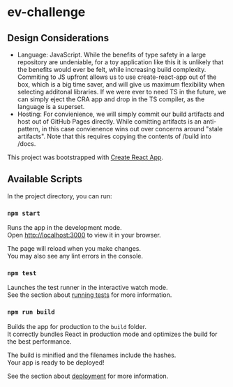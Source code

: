 # ev-challenge

## Design Considerations

- Language: JavaScript. While the benefits of type safety in a large repository are undeniable, for a toy application like this it is unlikely that the benefits would ever be felt, while increasing build complexity. Commiting to JS upfront allows us to use create-react-app out of the box, which is a big time saver, and will give us maximum flexibility when selecting additonal libraries. If we were ever to need TS in the future, we can simply eject the CRA app and drop in the TS compiler, as the language is a superset.
- Hosting: For convienience, we will simply commit our build artifacts and host out of GitHub Pages directly. While comitting artifacts is an anti-pattern, in this case convienence wins out over concerns around "stale artifacts". Note that this requires copying the contents of /build into /docs.

This project was bootstrapped with [Create React App](https://github.com/facebook/create-react-app).

## Available Scripts

In the project directory, you can run:

### `npm start`

Runs the app in the development mode.\
Open [http://localhost:3000](http://localhost:3000) to view it in your browser.

The page will reload when you make changes.\
You may also see any lint errors in the console.

### `npm test`

Launches the test runner in the interactive watch mode.\
See the section about [running tests](https://facebook.github.io/create-react-app/docs/running-tests) for more information.

### `npm run build`

Builds the app for production to the `build` folder.\
It correctly bundles React in production mode and optimizes the build for the best performance.

The build is minified and the filenames include the hashes.\
Your app is ready to be deployed!

See the section about [deployment](https://facebook.github.io/create-react-app/docs/deployment) for more information.
